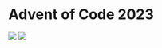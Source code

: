 Advent of Code 2023
===================

![](https://img.shields.io/badge/stars%20⭐-46-yellow) ![](https://img.shields.io/badge/days%20completed-23-red)
